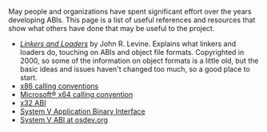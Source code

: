 May people and organizations have spent significant effort over the years
developing ABIs.  This page is a list of useful references and resources that
show what others have done that may be useful to the project.

- [_Linkers and Loaders_](https://linker.iecc.com/) by John R. Levine.  Explains
  what linkers and loaders do, touching on ABIs and object file formats.
  Copyrighted in 2000, so some of the information on object formats is a little
  old, but the basic ideas and issues haven't changed too much, so a good place
  to start.
- [x86 calling conventions](https://en.wikipedia.org/wiki/X86_calling_conventions)
- [Microsoft® x64 calling convention](https://docs.microsoft.com/en-us/cpp/build/x64-calling-convention?view=vs-2019)
- [x32 ABI](https://en.wikipedia.org/wiki/X32_ABI)
- [System V Application Binary Interface](https://refspecs.linuxbase.org/elf/x86_64-abi-0.98.pdf)
- [System V ABI at osdev.org](https://wiki.osdev.org/System_V_ABI)